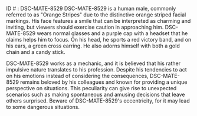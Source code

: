 ID # : DSC-MATE-8529
DSC-MATE-8529 is a human male, commonly referred to as "Orange Stripes" due to the distinctive orange striped facial markings. His face features a smile that can be interpreted as charming and inviting, but viewers should exercise caution in approaching him. DSC-MATE-8529 wears normal glasses and a purple cap with a headset that he claims helps him to focus. On his head, he sports a red victory band, and on his ears, a green cross earring. He also adorns himself with both a gold chain and a candy stick. 

DSC-MATE-8529 works as a mechanic, and it is believed that his rather impulsive nature translates to his profession. Despite his tendencies to act on his emotions instead of considering the consequences, DSC-MATE-8529 remains beloved by his colleagues and known for providing a unique perspective on situations. This peculiarity can give rise to unexpected scenarios such as making spontaneous and amusing decisions that leave others surprised. Beware of DSC-MATE-8529's eccentricity, for it may lead to some dangerous situations.